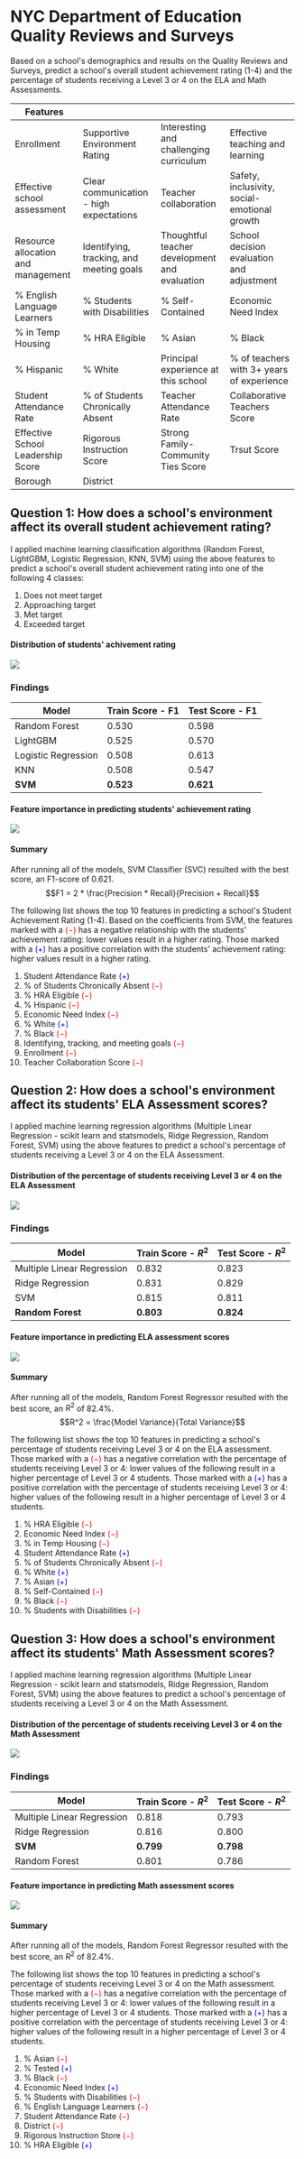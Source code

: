 # NYC Department of Education Quality Reviews and Surveys

Based on a school's demographics and results on the Quality Reviews and Surveys, predict a school's overall student achievement rating (1-4) and the percentage of students receiving a Level 3 or 4 on the ELA and Math Assessments.

| Features | | | |
|-|-|-|-|
|Enrollment|Supportive Environment Rating|Interesting and challenging curriculum|Effective teaching and learning|
|Effective school assessment|Clear communication - high expectations|Teacher collaboration|Safety, inclusivity, social-emotional growth|
|Resource allocation and management|Identifying, tracking, and meeting goals|Thoughtful teacher development and evaluation|School decision evaluation and adjustment|
|% English Language Learners|% Students with Disabilities|% Self-Contained|Economic Need Index|
|% in Temp Housing|% HRA Eligible|% Asian|% Black|
|% Hispanic|% White|Principal experience at this school|% of teachers with 3+ years of experience|
|Student Attendance Rate|% of Students Chronically Absent|Teacher Attendance Rate|Collaborative Teachers Score|
|Effective School Leadership Score|Rigorous Instruction Score|Strong Family-Community Ties Score|Trsut Score|
|Borough|District|

## Question 1: How does a school's environment affect its overall student achievement rating?

I applied machine learning classification algorithms (Random Forest, LightGBM, Logistic Regression, KNN, SVM) using the above features to predict a school's overall student achievement rating into one of the following 4 classes:

1. Does not meet target
2. Approaching target
3. Met target
4. Exceeded target

#### Distribution of students' achivement rating

<img src='Images/student_achiev_dist.png'>

### Findings

|Model|Train Score - F1|Test Score - F1|
|-|-|-|
|Random Forest|0.530|0.598|
|LightGBM|0.525|0.570|
|Logistic Regression|0.508|0.613|
|KNN|0.508|0.547|
|<b>SVM</b>|<b>0.523</b>|<b>0.621</b>|

#### Feature importance in predicting students' achievement rating

<img src='Images/rating_feat_imp.png'>

#### Summary

After running all of the models, SVM Classifier (SVC) resulted with the best score, an F1-score of 0.621. $$F1 = 2 * \frac{Precision * Recall}{Precision + Recall}$$

The following list shows the top 10 features in predicting a school's Student Achievement Rating (1-4). Based on the coefficients from SVM, the features marked with a <font color='red'>($-$)</font> has a negative relationship with the students' achievement rating: lower values result in a higher rating. Those marked with a <font color='blue'>($+$)</font> has a positive correlation with the students' achievement rating: higher values result in a higher rating.

1. Student Attendance Rate <font color='blue'>($+$)</font>
2. % of Students Chronically Absent <font color='red'>($-$)</font>
3. % HRA Eligible <font color='red'>($-$)</font>
4. % Hispanic <font color='red'>($-$)</font>
5. Economic Need Index <font color='red'>($-$)</font>
6. % White <font color='blue'>($+$)</font>
7. % Black <font color='red'>($-$)</font>
8. Identifying, tracking, and meeting goals <font color='red'>($-$)</font>
9. Enrollment <font color='red'>($-$)</font>
10. Teacher Collaboration Score <font color='red'>($-$)</font>

## Question 2: How does a school's environment affect its students' ELA Assessment scores?

I applied machine learning regression algorithms (Multiple Linear Regression - scikit learn and statsmodels, Ridge Regression, Random Forest, SVM) using the above features to predict a school's percentage of students receiving a Level 3 or 4 on the ELA Assessment.

#### Distribution of the percentage of students receiving Level 3 or 4 on the ELA Assessment

<img src='Images/3+_ela.png'>

### Findings

|Model|Train Score - $R^2$|Test Score - $R^2$|
|-|-|-|
|Multiple Linear Regression|0.832|0.823|
|Ridge Regression|0.831|0.829|
|SVM|0.815|0.811|
|<b>Random Forest</b>|<b>0.803</b>|<b>0.824</b>|

#### Feature importance in predicting ELA assessment scores

<img src='Images/ELA_feat_imp.png'>

#### Summary

After running all of the models, Random Forest Regressor resulted with the best score, an $R^2$ of 82.4%. $$R^2 = \frac{Model Variance}{Total Variance}$$

The following list shows the top 10 features in predicting a school's percentage of students receiving Level 3 or 4 on the ELA assessment. Those marked with a <font color='red'>($-$)</font> has a negative correlation with the percentage of students receiving Level 3 or 4: lower values of the following result in a higher percentage of Level 3 or 4 students. Those marked with a <font color='blue'>($+$)</font> has a positive correlation with the percentage of students receiving Level 3 or 4: higher values of the following result in a higher percentage of Level 3 or 4 students.

1. % HRA Eligible <font color='red'>($-$)</font>
2. Economic Need Index <font color='red'>($-$)</font>
3. % in Temp Housing <font color='red'>($-$)</font>
4. Student Attendance Rate <font color='blue'>($+$)</font>
5. % of Students Chronically Absent <font color='red'>($-$)</font>
6. % White <font color='blue'>($+$)</font>
7. % Asian <font color='blue'>($+$)</font>
8. % Self-Contained <font color='red'>($-$)</font>
9. % Black <font color='red'>($-$)</font>
10. % Students with Disabilities <font color='red'>($-$)</font>

## Question 3: How does a school's environment affect its students' Math Assessment scores?

I applied machine learning regression algorithms (Multiple Linear Regression - scikit learn and statsmodels, Ridge Regression, Random Forest, SVM) using the above features to predict a school's percentage of students receiving a Level 3 or 4 on the Math Assessment.

#### Distribution of the percentage of students receiving Level 3 or 4 on the Math Assessment

<img src='Images/3+_math.png'>

### Findings

|Model|Train Score - $R^2$|Test Score - $R^2$|
|-|-|-|
|Multiple Linear Regression|0.818|0.793|
|Ridge Regression|0.816|0.800|
|<b>SVM</b>|<b>0.799</b>|<b>0.798</b>|
|Random Forest|0.801|0.786|

#### Feature importance in predicting Math assessment scores

<img src='Images/math_feat_imp.png'>

#### Summary

After running all of the models, Random Forest Regressor resulted with the best score, an $R^2$ of 82.4%.

The following list shows the top 10 features in predicting a school's percentage of students receiving Level 3 or 4 on the Math assessment. Those marked with a <font color='red'>($-$)</font> has a negative correlation with the percentage of students receiving Level 3 or 4: lower values of the following result in a higher percentage of Level 3 or 4 students. Those marked with a <font color='blue'>($+$)</font> has a positive correlation with the percentage of students receiving Level 3 or 4: higher values of the following result in a higher percentage of Level 3 or 4 students.

1. % Asian <font color='red'>($-$)</font>
2. % Tested <font color='blue'>($+$)</font>
3. % Black <font color='red'>($-$)</font>
4. Economic Need Index <font color='blue'>($+$)</font>
5. % Students with Disabilities <font color='red'>($-$)</font>
6. % English Language Learners <font color='red'>($-$)</font>
7. Student Attendance Rate <font color='red'>($-$)</font>
8. District <font color='red'>($-$)</font>
9. Rigorous Instruction Store <font color='red'>($-$)</font>
10. % HRA Eligible <font color='blue'>($+$)</font>